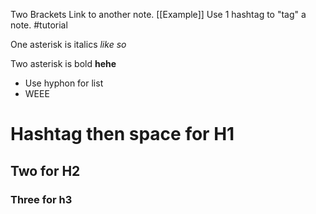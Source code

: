 Two Brackets Link to another note. [[Example]]
Use 1 hashtag to "tag" a note. #tutorial

One asterisk is italics *like so*

Two asterisk is bold **hehe**

- Use hyphon for list
- WEEE

# Hashtag then space for H1

## Two for H2

### Three for h3


